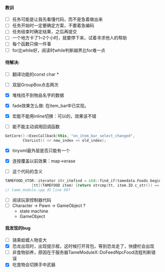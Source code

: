 #### 教训
- [ ] 任务可能是让我先看懂代码，而不是急着做出来
- [ ] 任务开始时一定要确定方案，不要着急编码
- [ ] 任务结束时确定结果，之后再提交
- [ ] 一个地方卡了1~2个小时，就要停下来，试着寻求他人的帮助
- [ ] 每个函数只做一件事
- [ ] for比while好，阅读时while判断越界比for难一点

#### 待解决:
- [ ] 翻译功能的const char *
- [ ] 双层GroupBox点击两次
- [x] 堆栈找不到物品名字的数据
- [x] fade效果怎么做: 在item_bar中已实现。
- [x] 宏能不能用inline切换：可以的，效果该不错

- [ ] 能不能主动调用回调函数 
```C++
GetCore()->ExecCallback(this, "on_item_bar_select_changed",
		CVarList() << new_index << old_index);
```

- [x] tinyxml最外层是否只能有一个
- [x] 连按覆盖以前效果：map->erase

- [ ] 这个代码的含义
```C++
TAMEFOOD_VTOR::iterator itr_itmfind = std::find_if(tamedata.Foods.begin(), tamedata.Foods.end(),
			[tt](TAMEFOOD item) {return strcmp(tt, item.ID.c_str()) == 0; });
// tame_module.cpp 的 line 987
```
- [ ] 阅读玩家控制器代码
- [ ] Character -> Pawn -> GameObject ?
	- state machine
	- GameObject
	
#### 我发现的bug
- [ ] 骑乘蛤蟆人物变大
- [x] 恐龙出现时，出现提示框，这时候打开背包，等到恐龙走了，快捷栏会出现
- [ ] 非食物驯养，原因在于服务器TameModuleX::DoFeedNpcFood流程判断错误
- [x] 吃食物会切换手中武器
